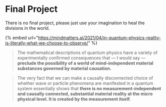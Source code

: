 # Final Project

There is no final project, please just use your imagination to heal the divisions in the world.

{% embed url="https://mindmatters.ai/2021/04/in-quantum-physics-reality-is-literally-what-we-choose-to-observe/" %}

> The mathematical descriptions of quantum physics have a variety of experimentally confirmed consequences that — I would say — **preclude the possibility of a world of mind-independent material substances governed by material causation.**

> The very fact that we can make a causally disconnected choice of whether wave or particle phenomena are manifested in a quantum system essentially shows that **there is no measurement-independent and causally connected, substantial material reality at the micro physical level. It is created by the measurement itself.**

